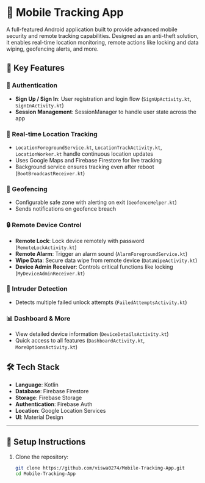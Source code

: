 # 📱 Mobile Tracking App

A full-featured Android application built to provide advanced mobile security and remote tracking capabilities. Designed as an anti-theft solution, it enables real-time location monitoring, remote actions like locking and data wiping, geofencing alerts, and more.

## 🚀 Key Features

### 🔐 Authentication
- **Sign Up / Sign In**: User registration and login flow (`SignUpActivity.kt`, `SignInActivity.kt`)
- **Session Management**: SessionManager to handle user state across the app

### 📍 Real-time Location Tracking
- `LocationForegroundService.kt`, `LocationTrackActivity.kt`, `LocationWorker.kt` handle continuous location updates
- Uses Google Maps and Firebase Firestore for live tracking
- Background service ensures tracking even after reboot (`BootBroadcastReceiver.kt`)

### 🧭 Geofencing
- Configurable safe zone with alerting on exit (`GeofenceHelper.kt`)
- Sends notifications on geofence breach

### 🔒 Remote Device Control
- **Remote Lock**: Lock device remotely with password (`RemoteLockActivity.kt`)
- **Remote Alarm**: Trigger an alarm sound (`AlarmForegroundService.kt`)
- **Wipe Data**: Secure data wipe from remote device (`DataWipeActivity.kt`)
- **Device Admin Receiver**: Controls critical functions like locking (`MyDeviceAdminReceiver.kt`)

### 🧠 Intruder Detection
- Detects multiple failed unlock attempts (`FailedAttemptsActivity.kt`)

### 📊 Dashboard & More
- View detailed device information (`DeviceDetailsActivity.kt`)
- Quick access to all features (`DashboardActivity.kt`, `MoreOptionsActivity.kt`)


## 🛠 Tech Stack

- **Language**: Kotlin
- **Database**: Firebase Firestore
- **Storage**: Firebase Storage
- **Authentication**: Firebase Auth
- **Location**: Google Location Services
- **UI**: Material Design

---

## 📲 Setup Instructions

1. Clone the repository:
   ```bash
   git clone https://github.com/viswa0274/Mobile-Tracking-App.git
   cd Mobile-Tracking-App


